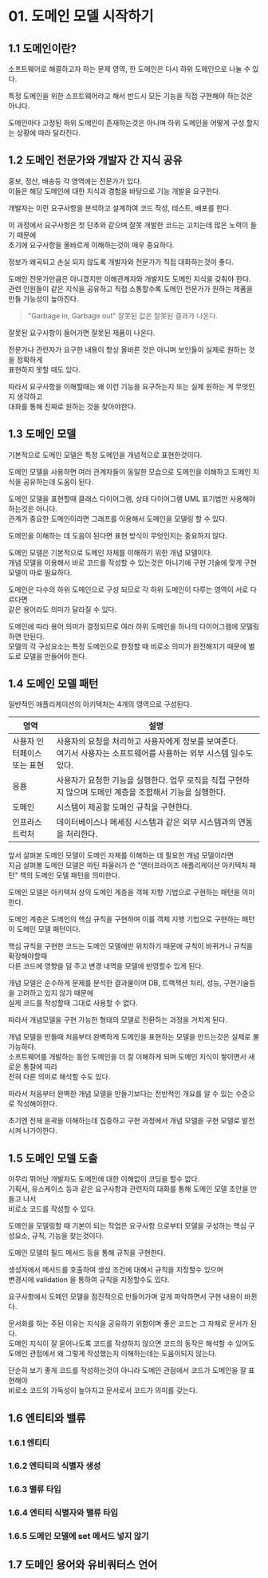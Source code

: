 # 01. 도메인 모델 시작하기

## 1.1 도메인이란?

소프트웨어로 해결하고자 하는 문제 영역, 한 도메인은 다시 하위 도메인으로 나눌 수 있다.

특정 도메인을 위한 소프트웨어라고 해서 반드시 모든 기능을 직접 구현해야 하는것은 아니다.

도메인마다 고정된 하위 도메인이 존재하는것은 아니며 하위 도메인을 어떻게 구성 할지는 상황에 따라 달라진다.

## 1.2 도메인 전문가와 개발자 간 지식 공유

홍보, 정산, 배송등 각 영역에는 전문가가 있다.  
이들은 해당 도메인에 대한 지식과 경험을 바탕으로 기능 개발을 요구한다.

개발자는 이런 요구사항을 분석하고 설계하여 코드 작성, 테스트, 배포를 한다.

이 과정에서 요구사항은 첫 단추와 같으며 잘못 개발한 코드는 고치는데 많은 노력이 들기 때문에  
초기에 요구사항을 올바르게 이해하는것이 매우 중요하다.

정보가 왜곡되고 손실 되지 않도록 개발자와 전문가가 직접 대화하는것이 좋다.

도메인 전문가만큼은 아니겠지만 이해관계자와 개발자도 도메인 지식을 갖춰야 한다.  
관련 인원들이 같은 지식을 공유하고 직접 소통할수록 도메인 전문가가 원하는 제품을 만들 가능성이 높아진다.

> "Garbage in, Garbage out" 잘못된 값은 잘못된 결과가 나온다.

잘못된 요구사항이 들어가면 잘못된 제품이 나온다.

전문가나 관련자가 요구한 내용이 항상 올바른 것은 아니며 보인들이 실제로 원하는 것을 정확하게  
표현하지 못할 때도 있다.

따라서 요구사항을 이해할때는 왜 이런 기능을 요구하는지 또는 실제 원하는 게 무엇인지 생각하고  
대화를 통해 진짜로 원하는 것을 찾아야한다.

## 1.3 도메인 모델

기본적으로 도메인 모델은 특정 도메인을 개념적으로 표현한것이다.

도메인 모델을 사용하면 여러 관계자들이 동일한 모습으로 도메인을 이해하고 도메인 지식을 공유하는데 도움이 된다.

도메인 모델을 표현할때 클래스 다이어그램, 상태 다이어그램 UML 표기법만 사용해야 하는것은 아니다.  
관계가 중요한 도메인이라면 그래프를 이용해서 도메인을 모델링 할 수 있다.

도메인을 이해하는 데 도음이 된다면 표현 방식이 무엇인지는 중요하지 않다.

도메인 모델은 기본적으로 도메인 자체를 이해하기 위한 개념 모델이다.  
개념 모델을 이용해서 바로 코드를 작성할 수 있는것은 아니기에 구현 기술에 맞게 구현 모델이 따로 필요하다.

도메인은 다수의 하위 도메인으로 구성 되므로 각 하위 도메인이 다루는 영역이 서로 다르다면  
같은 용어라도 의미가 달라질 수 있다.

도메인에 따라 용어 의미가 결정되므로 여러 하위 도메인을 하나의 다이어그램에 모델링하면 안된다.  
모델의 각 구성요소는 특정 도메인으로 한정할 때 비로소 의미가 완전해지기 때문에 별도로 모델을 만들어야 한다.

## 1.4 도메인 모델 패턴

일반적인 애플리케이션의 아키텍처는 4개의 영역으로 구성된다.

| 영역                    | 설명                                                                     |
|-----------------------|------------------------------------------------------------------------|
| 사용자 인터페이스 <br/> 또는 표현 | 사용자의 요청을 처리하고 사용자에게 정보를 보여준다.<br/> 여기서 사용자는 소프트웨어를 사용하는 외부 시스템 일수도 있다. |
| 응용                    | 사용자가 요청한 기능을 실행한다. 업무 로직을 직접 구현하지 않으며 도메인 계층을 조합해서 기능을 실행한다.           |
| 도메인                   | 시스템이 제공할 도메인 규칙을 구현한다.                                                 |
| 인프라스트럭처               | 데이터베이스나 메세징 시스템과 같은 외부 시스템과의 연동을 처리한다.                                 |

앞서 살펴본 도메인 모델이 도메인 자체를 이해하는 데 필요한 개념 모델이라면  
지금 살펴볼 도메인 모델은 마틴 파울러가 쓴 "엔터프라이즈 애플리케이션 아키텍처 패턴" 책의 도메인 모델 패턴을 의미한다.

도메인 모델은 아키텍처 상의 도메인 계층을 객체 지향 기법으로 구현하는 패턴을 의미한다.

도메인 계층은 도메인의 핵심 규칙을 구현하며 이를 객체 지행 기법으로 구현하는 패턴이 도메인 모델 패턴이다.

핵심 규칙을 구현한 코드는 도메인 모델에만 위치하기 때문에 규칙이 바뀌거나 규칙을 확장해야할때  
다른 코드에 영향을 덜 주고 변경 내역을 모델에 반영할수 있게 된다.

개념 모델은 순수하게 문제를 분석한 결과물이며 DB, 트랙잭션 처리, 성능, 구현기술등을 고려하고 있지 않기 때문에  
실제 코드를 작성할때 그대로 사용할 수 없다.

따라서 개념모델을 구현 가능한 형태의 모델로 전환하는 과정을 거치게 된다.

개념 모델을 만들때 처음부터 완벽하게 도메인을 표현하는 모델을 만드는것은 실제로 불가능하다.  
소프트웨어를 개발하는 동안 도메인을 더 잘 이해하게 되며 도메인 지식이 쌓이면서 새로운 통찰에 따라  
전혀 다른 의미로 해석할 수도 있다.

따라서 처음부터 완벽한 개념 모델을 만들기보다는 전반적인 개요를 알 수 있는 수준으로 작성해야한다.

초기엔 전체 윤곽을 이해하는데 집중하고 구현 과정에서 개념 모델을 구현 모델로 발전시켜 나가야한다.

## 1.5 도메인 모델 도출

아무리 뛰어난 개발자도 도메인에 대한 이해없이 코딩을 할수 없다.  
기획서, 유스케이스 등과 같은 요구사항과 관련자의 대화를 통해 도메인 모델 초안을 만들고 나서  
비로소 코드를 작성할 수 있다.

도메인을 모델링할 때 기본이 되는 작업은 요구사항 으로부터 모델을 구성하는 핵심 구성요소, 규칙, 기능을 찾는것이다.

도메인 모델의 필드 메서드 등을 통해 규칙을 구현한다.

생성자에서 메서드를 호출하여 생성 조건에 대해서 규칙을 지정할수 있으며  
변경시에 validation 을 통하여 규칙을 지정할수도 있다.

요구사항에서 도메인 모델을 점진적으로 만들어가며 깊게 파악하면서 구현 내용이 바뀐다.

문서화를 하는 주된 이유는 지식을 공유하기 위함이며 좋은 코드는 그 자체로 문서가 된다.  
도메인 지식이 잘 묻어나도록 코드를 작성하지 않으면 코드의 동작은 해석할 수 있어도  
도메인 관점에서 왜 그렇게 작성했는지 이해하는데는 도움이되지 않는다.

단순히 보기 좋게 코드를 작성하는것이 아니라 도메인 관점에서 코드가 도메인을 잘 표현해야  
비로소 코드의 가독성이 높아지고 문서로서 코드가 의미를 갖는다.

## 1.6 엔티티와 밸류

### 1.6.1 엔티티

### 1.6.2 엔티티의 식별자 생성

### 1.6.3 밸류 타입

### 1.6.4 엔티티 식별자와 밸류 타입

### 1.6.5 도메인 모델에 set 메서드 넣지 않기

## 1.7 도메인 용어와 유비쿼터스 언어
